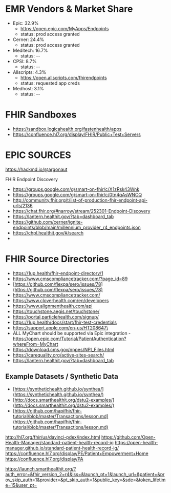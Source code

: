 


# EMR Vendors & Market Share
-   Epic: 32.9%
	- https://open.epic.com/MyApps/Endpoints
	- status: prod access granted
-   Cerner: 24.4%
	- status: prod access granted
-   Meditech: 16.7%
	- status: --
-   CPSI: 8.7%
	- status: --
-   Allscripts: 4.3%
	- https://open.allscripts.com/fhirendpoints
	- status: requested app creds
-   Medhost: 3.1%
	- status: --

# FHIR Sandboxes
- https://sandbox.logicahealth.org/fastenhealth/apps
- https://confluence.hl7.org/display/FHIR/Public+Test+Servers

# EPIC SOURCES


https://hackmd.io/@argonaut


FHIR Endpoint Discovery
- https://groups.google.com/g/smart-on-fhir/c/X1zRsk43Wnk
- https://groups.google.com/g/smart-on-fhir/c/0tn4qAsWNCQ
- http://community.fhir.org/t/list-of-production-fhir-endpoint-api-urls/2136
- https://chat.fhir.org/#narrow/stream/252301-Endpoint-Discovery
- https://lantern.healthit.gov/?tab=dashboard_tab
- https://github.com/cerner/ignite-endpoints/blob/main/millennium_provider_r4_endpoints.json
- https://chpl.healthit.gov/#/search
- 

# FHIR Source Directories
- https://1up.health/fhir-endpoint-directory/1
- https://www.cmscompliancetracker.com/?page_id=89
- [https://github.com/flexpa/sero/issues/78](https://github.com/flexpa/sero/issues/78)
- https://www.cmscompliancetracker.com/
- https://www.cloverhealth.com/en/developers
- https://www.alignmenthealth.com/api
- https://touchstone.aegis.net/touchstone/
- https://portal.particlehealth.com/signup/
- https://1up.health/docs/start/fhir-test-credentials
- https://support.apple.com/en-us/HT208647\
- ALL MyChart should be supported via Epic integration - https://open.epic.com/Tutorial/PatientAuthentication?whereFrom=MyChart
- https://download.cms.gov/nppes/NPI_Files.html
- https://carequality.org/active-sites-search/
- https://lantern.healthit.gov/?tab=dashboard_tab


## Example Datasets / Synthetic Data
- [https://synthetichealth.github.io/synthea/](https://synthetichealth.github.io/synthea/)
- [http://docs.smarthealthit.org/dstu2-examples/](http://docs.smarthealthit.org/dstu2-examples/)
- [https://github.com/hapifhir/fhir-tutorial/blob/master/Transactions/lesson.md](https://github.com/hapifhir/fhir-tutorial/blob/master/Transactions/lesson.md)



http://hl7.org/fhir/us/davinci-pdex/index.html
https://github.com/Open-Health-Manager/standard-patient-health-record-ig
https://open-health-manager.github.io/standard-patient-health-record-ig/
https://confluence.hl7.org/display/PE/Patient+Empowerment+Home
https://confluence.hl7.org/display/PA


https://launch.smarthealthit.org/?auth_error=&fhir_version_2=r4&iss=&launch_pt=1&launch_url=&patient=&prov_skip_auth=1&provider=&pt_skip_auth=1&public_key=&sde=&token_lifetime=15&user_pt=


